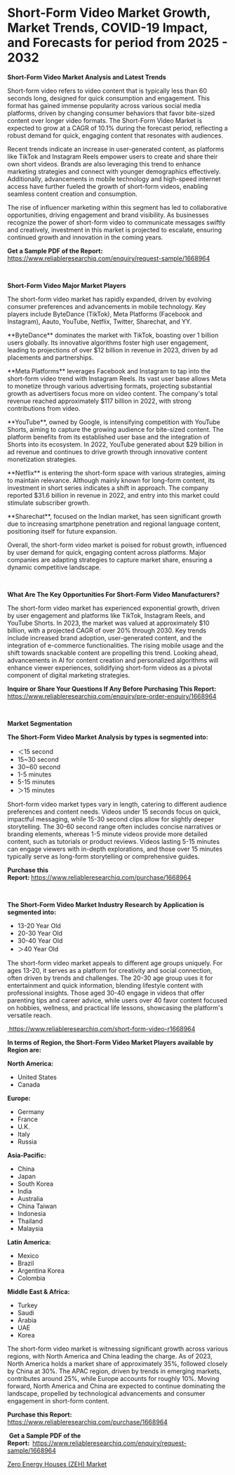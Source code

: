 <p><h1>Short-Form Video Market Growth, Market Trends, COVID-19 Impact, and Forecasts for period from 2025 - 2032</h1></p><p><strong>Short-Form Video Market Analysis and Latest Trends</strong></p>
<p><p>Short-form video refers to video content that is typically less than 60 seconds long, designed for quick consumption and engagement. This format has gained immense popularity across various social media platforms, driven by changing consumer behaviors that favor bite-sized content over longer video formats. The Short-Form Video Market is expected to grow at a CAGR of 10.1% during the forecast period, reflecting a robust demand for quick, engaging content that resonates with audiences.</p><p>Recent trends indicate an increase in user-generated content, as platforms like TikTok and Instagram Reels empower users to create and share their own short videos. Brands are also leveraging this trend to enhance marketing strategies and connect with younger demographics effectively. Additionally, advancements in mobile technology and high-speed internet access have further fueled the growth of short-form videos, enabling seamless content creation and consumption.</p><p>The rise of influencer marketing within this segment has led to collaborative opportunities, driving engagement and brand visibility. As businesses recognize the power of short-form video to communicate messages swiftly and creatively, investment in this market is projected to escalate, ensuring continued growth and innovation in the coming years.</p></p>
<p><strong>Get a Sample PDF of the Report:&nbsp;</strong> <a href="https://www.reliableresearchiq.com/enquiry/request-sample/1668964?utm_campaign=3097&utm_medium=2&utm_source=Github&utm_content=ia&utm_term=11032025&utm_id=short-form-video">https://www.reliableresearchiq.com/enquiry/request-sample/1668964</a></p>
<p>&nbsp;</p>
<p><strong>Short-Form Video Major Market Players</strong></p>
<p><p>The short-form video market has rapidly expanded, driven by evolving consumer preferences and advancements in mobile technology. Key players include ByteDance (TikTok), Meta Platforms (Facebook and Instagram), Aauto, YouTube, Netflix, Twitter, Sharechat, and YY.</p><p>**ByteDance** dominates the market with TikTok, boasting over 1 billion users globally. Its innovative algorithms foster high user engagement, leading to projections of over $12 billion in revenue in 2023, driven by ad placements and partnerships.</p><p>**Meta Platforms** leverages Facebook and Instagram to tap into the short-form video trend with Instagram Reels. Its vast user base allows Meta to monetize through various advertising formats, projecting substantial growth as advertisers focus more on video content. The company's total revenue reached approximately $117 billion in 2022, with strong contributions from video.</p><p>**YouTube**, owned by Google, is intensifying competition with YouTube Shorts, aiming to capture the growing audience for bite-sized content. The platform benefits from its established user base and the integration of Shorts into its ecosystem. In 2022, YouTube generated about $29 billion in ad revenue and continues to drive growth through innovative content monetization strategies.</p><p>**Netflix** is entering the short-form space with various strategies, aiming to maintain relevance. Although mainly known for long-form content, its investment in short series indicates a shift in approach. The company reported $31.6 billion in revenue in 2022, and entry into this market could stimulate subscriber growth.</p><p>**Sharechat**, focused on the Indian market, has seen significant growth due to increasing smartphone penetration and regional language content, positioning itself for future expansion.</p><p>Overall, the short-form video market is poised for robust growth, influenced by user demand for quick, engaging content across platforms. Major companies are adapting strategies to capture market share, ensuring a dynamic competitive landscape.</p></p>
<p>&nbsp;</p>
<p><strong>What Are The Key Opportunities For Short-Form Video Manufacturers?</strong></p>
<p><p>The short-form video market has experienced exponential growth, driven by user engagement and platforms like TikTok, Instagram Reels, and YouTube Shorts. In 2023, the market was valued at approximately $10 billion, with a projected CAGR of over 20% through 2030. Key trends include increased brand adoption, user-generated content, and the integration of e-commerce functionalities. The rising mobile usage and the shift towards snackable content are propelling this trend. Looking ahead, advancements in AI for content creation and personalized algorithms will enhance viewer experiences, solidifying short-form videos as a pivotal component of digital marketing strategies.</p></p>
<p><strong>Inquire or Share Your Questions If Any Before Purchasing This Report:</strong> <a href="https://www.reliableresearchiq.com/enquiry/pre-order-enquiry/1668964?utm_campaign=3097&utm_medium=2&utm_source=Github&utm_content=ia&utm_term=11032025&utm_id=short-form-video">https://www.reliableresearchiq.com/enquiry/pre-order-enquiry/1668964</a></p>
<p>&nbsp;</p>
<p><strong>Market Segmentation</strong></p>
<p><strong>The Short-Form Video Market Analysis by types is segmented into:</strong></p>
<p><ul><li>＜15 second</li><li>15~30 second</li><li>30~60 second</li><li>1-5 minutes</li><li>5-15 minutes</li><li>＞15 minutes</li></ul></p>
<p><p>Short-form video market types vary in length, catering to different audience preferences and content needs. Videos under 15 seconds focus on quick, impactful messaging, while 15-30 second clips allow for slightly deeper storytelling. The 30-60 second range often includes concise narratives or branding elements, whereas 1-5 minute videos provide more detailed content, such as tutorials or product reviews. Videos lasting 5-15 minutes can engage viewers with in-depth explorations, and those over 15 minutes typically serve as long-form storytelling or comprehensive guides.</p></p>
<p><strong>Purchase this Report:&nbsp;</strong><a href="https://www.reliableresearchiq.com/purchase/1668964?utm_campaign=3097&utm_medium=2&utm_source=Github&utm_content=ia&utm_term=11032025&utm_id=short-form-video">https://www.reliableresearchiq.com/purchase/1668964</a></p>
<p>&nbsp;</p>
<p><strong>The Short-Form Video Market Industry Research by Application is segmented into:</strong></p>
<p><ul><li>13-20 Year Old</li><li>20-30 Year Old</li><li>30-40 Year Old</li><li>＞40 Year Old</li></ul></p>
<p><p>The short-form video market appeals to different age groups uniquely. For ages 13-20, it serves as a platform for creativity and social connection, often driven by trends and challenges. The 20-30 age group uses it for entertainment and quick information, blending lifestyle content with professional insights. Those aged 30-40 engage in videos that offer parenting tips and career advice, while users over 40 favor content focused on hobbies, wellness, and practical life lessons, showcasing the platform's versatile reach.</p></p>
<p><a href="https://www.reliableresearchiq.com/short-form-video-r1668964?utm_campaign=3097&utm_medium=2&utm_source=Github&utm_content=ia&utm_term=11032025&utm_id=short-form-video">&nbsp;https://www.reliableresearchiq.com/short-form-video-r1668964</a></p>
<p><strong>In terms of Region, the Short-Form Video Market Players available by Region are:</strong></p>
<p>
    <p> <strong> North America: </strong>
        <ul>
            <li>United States</li>
            <li>Canada</li>
        </ul>
        </p> 
    <p> <strong> Europe: </strong>
        <ul>
            <li>Germany</li>
            <li>France</li>
            <li>U.K.</li>
            <li>Italy</li>
            <li>Russia</li>
        </ul>
        </p> 
    <p> <strong> Asia-Pacific: </strong>
        <ul>
            <li>China</li>
            <li>Japan</li>
            <li>South Korea</li>
            <li>India</li>
            <li>Australia</li>
            <li>China Taiwan</li>
            <li>Indonesia</li>
            <li>Thailand</li>
            <li>Malaysia</li>
        </ul>
        </p> 
    <p> <strong> Latin America: </strong>
        <ul>
            <li>Mexico</li>
            <li>Brazil</li>
            <li>Argentina Korea</li>
            <li>Colombia</li>
        </ul>
        </p> 
    <p> <strong> Middle East & Africa: </strong>
        <ul>
            <li>Turkey</li>
            <li>Saudi</li>
            <li>Arabia</li>
            <li>UAE</li>
            <li>Korea</li>
        </ul>
    </p>
    </p>
<p><p>The short-form video market is witnessing significant growth across various regions, with North America and China leading the charge. As of 2023, North America holds a market share of approximately 35%, followed closely by China at 30%. The APAC region, driven by trends in emerging markets, contributes around 25%, while Europe accounts for roughly 10%. Moving forward, North America and China are expected to continue dominating the landscape, propelled by technological advancements and consumer engagement in short-form content.</p></p>
<p><strong>Purchase this Report: </strong><a href="https://www.reliableresearchiq.com/purchase/1668964?utm_campaign=3097&utm_medium=2&utm_source=Github&utm_content=ia&utm_term=11032025&utm_id=short-form-video">https://www.reliableresearchiq.com/purchase/1668964</a></p>
<p>&nbsp;<strong>Get a Sample PDF of the Report:&nbsp;&nbsp;</strong><a href="https://www.reliableresearchiq.com/enquiry/request-sample/1668964?utm_campaign=3097&utm_medium=2&utm_source=Github&utm_content=ia&utm_term=11032025&utm_id=short-form-video">https://www.reliableresearchiq.com/enquiry/request-sample/1668964</a></p>
<p><strong></strong></p>
<p><p><a href="https://github.com/cavushjla/Market-Research-Report-List-1/blob/main/zero-energy-houses-zeh-market.md?utm_campaign=3097&utm_medium=2&utm_source=Github&utm_content=ia&utm_term=11032025&utm_id=short-form-video">Zero Energy Houses (ZEH) Market</a></p></p>